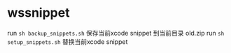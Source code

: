 # wssnippet
run `sh backup_snippets.sh` 保存当前xcode snippet 到当前目录 old.zip
run `sh setup_snippets.sh` 替换当前xcode snippet
